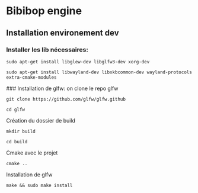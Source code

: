 # Bibibop engine

## Installation environement dev 
### Installer les lib nécessaires: 
```
sudo apt-get install libglew-dev libglfw3-dev xorg-dev
```
```
sudo apt-get install libwayland-dev libxkbcommon-dev wayland-protocols extra-cmake-modules
```
### Installation de glfw:
on clone le repo glfw
```
git clone https://github.com/glfw/glfw.github
```
```
cd glfw
```
Création du dossier de build
```
mkdir build
```
```
cd build
```
Cmake avec le projet
```
cmake ..
```
Installation de glfw
```
make && sudo make install
```
